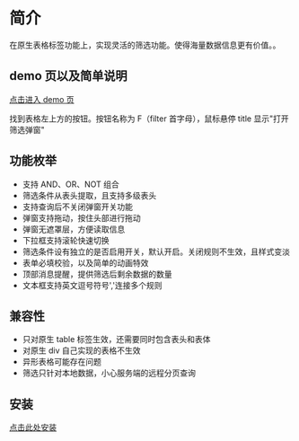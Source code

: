 # 简介

在原生表格标签功能上，实现灵活的筛选功能。使得海量数据信息更有价值。。

## demo 页以及简单说明

[点击进入 demo 页](https://shinebypupil.github.io/FilterTabularData/)

找到表格左上方的按钮。按钮名称为 F（filter 首字母），鼠标悬停 title 显示"打开筛选弹窗"

## 功能枚举

- 支持 AND、OR、NOT 组合
- 筛选条件从表头提取，且支持多级表头
- 支持查询后不关闭弹窗开关功能
- 弹窗支持拖动，按住头部进行拖动
- 弹窗无遮罩层，方便读取信息
- 下拉框支持滚轮快速切换
- 筛选条件设有独立的是否启用开关，默认开启。关闭规则不生效，且样式变淡
- 表单必填校验，以及简单的动画特效
- 顶部消息提醒，提供筛选后剩余数据的数量
- 文本框支持英文逗号符号','连接多个规则

## 兼容性

- 只对原生 table 标签生效，还需要同时包含表头和表体
- 对原生 div 自己实现的表格不生效
- 异形表格可能存在问题
- 筛选只针对本地数据，小心服务端的远程分页查询

## 安装

<a href="https://greasyfork.org/zh-CN/scripts/494010">点击此处安装</a>

